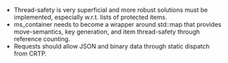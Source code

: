 * Thread-safety is very superficial and more robust solutions must be implemented, especially w.r.t. lists of protected items.
* ms_container needs to become a wrapper around std::map that provides move-semantics, key generation, and item thread-safety through reference counting.
* Requests should allow JSON and binary data through static dispatch from CRTP.
